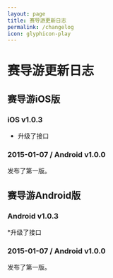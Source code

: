 ```yaml
---
layout: page
title: 赛导游更新日志
permalink: /changelog
icon: glyphicon-play
---
```


# 赛导游更新日志

## 赛导游iOS版 



### iOS v1.0.3

* 升级了接口



### 2015-01-07 / Android v1.0.0

发布了第一版。





## 赛导游Android版


### Android v1.0.3

*升级了接口




### 2015-01-07 / Android v1.0.0

发布了第一版。